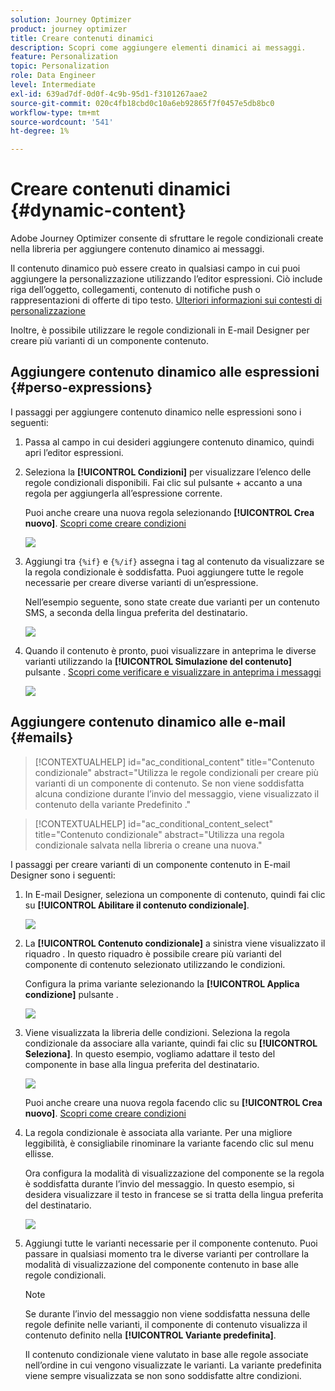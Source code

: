 ```yaml
---
solution: Journey Optimizer
product: journey optimizer
title: Creare contenuti dinamici
description: Scopri come aggiungere elementi dinamici ai messaggi.
feature: Personalization
topic: Personalization
role: Data Engineer
level: Intermediate
exl-id: 639ad7df-0d0f-4c9b-95d1-f3101267aae2
source-git-commit: 020c4fb18cbd0c10a6eb92865f7f0457e5db8bc0
workflow-type: tm+mt
source-wordcount: '541'
ht-degree: 1%

---
```


# Creare contenuti dinamici {#dynamic-content}

Adobe Journey Optimizer consente di sfruttare le regole condizionali create nella libreria per aggiungere contenuto dinamico ai messaggi.

Il contenuto dinamico può essere creato in qualsiasi campo in cui puoi aggiungere la personalizzazione utilizzando l’editor espressioni. Ciò include riga dell’oggetto, collegamenti, contenuto di notifiche push o rappresentazioni di offerte di tipo testo. [Ulteriori informazioni sui contesti di personalizzazione](personalization-contexts.md)

Inoltre, è possibile utilizzare le regole condizionali in E-mail Designer per creare più varianti di un componente contenuto.

## Aggiungere contenuto dinamico alle espressioni {#perso-expressions}

I passaggi per aggiungere contenuto dinamico nelle espressioni sono i seguenti:

1. Passa al campo in cui desideri aggiungere contenuto dinamico, quindi apri l’editor espressioni.

1. Seleziona la **[!UICONTROL Condizioni]** per visualizzare l’elenco delle regole condizionali disponibili. Fai clic sul pulsante + accanto a una regola per aggiungerla all’espressione corrente.

   Puoi anche creare una nuova regola selezionando **[!UICONTROL Crea nuovo]**. [Scopri come creare condizioni](create-conditions.md)

   ![](assets/conditions-expression.png)

1. Aggiungi tra `{%if}` e `{%/if}` assegna i tag al contenuto da visualizzare se la regola condizionale è soddisfatta. Puoi aggiungere tutte le regole necessarie per creare diverse varianti di un’espressione.

   Nell’esempio seguente, sono state create due varianti per un contenuto SMS, a seconda della lingua preferita del destinatario.

   ![](assets/conditions-language-sample.png)

1. Quando il contenuto è pronto, puoi visualizzare in anteprima le diverse varianti utilizzando la **[!UICONTROL Simulazione del contenuto]** pulsante . [Scopri come verificare e visualizzare in anteprima i messaggi](../email/preview.md)

   ![](assets/conditions-preview.png)

## Aggiungere contenuto dinamico alle e-mail {#emails}

>[!CONTEXTUALHELP]
>id="ac_conditional_content"
>title="Contenuto condizionale"
>abstract="Utilizza le regole condizionali per creare più varianti di un componente di contenuto. Se non viene soddisfatta alcuna condizione durante l’invio del messaggio, viene visualizzato il contenuto della variante Predefinito ."

>[!CONTEXTUALHELP]
>id="ac_conditional_content_select"
>title="Contenuto condizionale"
>abstract="Utilizza una regola condizionale salvata nella libreria o creane una nuova."

I passaggi per creare varianti di un componente contenuto in E-mail Designer sono i seguenti:

1. In E-mail Designer, seleziona un componente di contenuto, quindi fai clic su **[!UICONTROL Abilitare il contenuto condizionale]**.

   ![](assets/conditions-enable-conditional.png)

1. La **[!UICONTROL Contenuto condizionale]** a sinistra viene visualizzato il riquadro . In questo riquadro è possibile creare più varianti del componente di contenuto selezionato utilizzando le condizioni.

   Configura la prima variante selezionando la **[!UICONTROL Applica condizione]** pulsante .

   ![](assets/conditions-apply.png)

1. Viene visualizzata la libreria delle condizioni. Seleziona la regola condizionale da associare alla variante, quindi fai clic su **[!UICONTROL Seleziona]**. In questo esempio, vogliamo adattare il testo del componente in base alla lingua preferita del destinatario.

   ![](assets/conditions-select.png)

   Puoi anche creare una nuova regola facendo clic su **[!UICONTROL Crea nuovo]**. [Scopri come creare condizioni](create-conditions.md)

1. La regola condizionale è associata alla variante. Per una migliore leggibilità, è consigliabile rinominare la variante facendo clic sul menu ellisse.

   Ora configura la modalità di visualizzazione del componente se la regola è soddisfatta durante l’invio del messaggio. In questo esempio, si desidera visualizzare il testo in francese se si tratta della lingua preferita del destinatario.

   ![](assets/conditions-design.png)

1. Aggiungi tutte le varianti necessarie per il componente contenuto. Puoi passare in qualsiasi momento tra le diverse varianti per controllare la modalità di visualizzazione del componente contenuto in base alle regole condizionali.

   >[!NOTE]
   >Se durante l’invio del messaggio non viene soddisfatta nessuna delle regole definite nelle varianti, il componente di contenuto visualizza il contenuto definito nella **[!UICONTROL Variante predefinita]**.
   >
   >Il contenuto condizionale viene valutato in base alle regole associate nell’ordine in cui vengono visualizzate le varianti. La variante predefinita viene sempre visualizzata se non sono soddisfatte altre condizioni.

